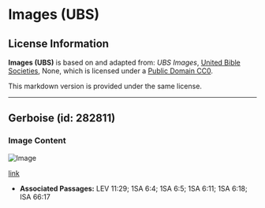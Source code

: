 # Images (UBS)

## License Information

**Images (UBS)** is based on and adapted from: _UBS Images_, [United Bible Societies](https://unitedbiblesocieties.org/), None, which is licensed under a [Public Domain CC0](https://creativecommons.org/public-domain/cc0/).

This markdown version is provided under the same license.



--------------------------------

## Gerboise (id: 282811)

### Image Content

![Image](https://cdn.aquifer.bible/aquifer-content/resources/Media/WEB-0545_jerboa.jpg)

[link](https://cdn.aquifer.bible/aquifer-content/resources/Media/WEB-0545_jerboa.jpg)

* **Associated Passages:** LEV 11:29; 1SA 6:4; 1SA 6:5; 1SA 6:11; 1SA 6:18; ISA 66:17


